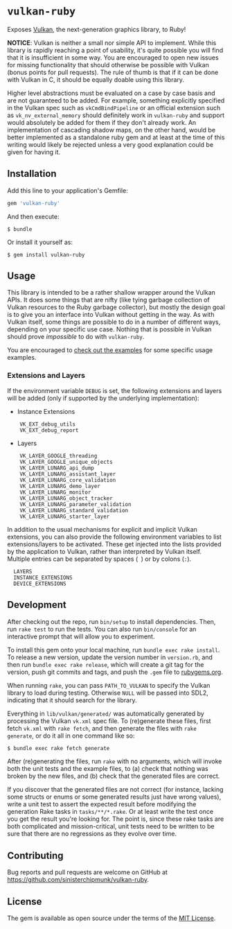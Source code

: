 # `vulkan-ruby`

Exposes [Vulkan](https://www.khronos.org/vulkan/), the next-generation graphics library, to Ruby!

**NOTICE**: Vulkan is neither a small nor simple API to implement. While this library is rapidly reaching a point of usability, it's quite possible you will find that it is insufficient in some way. You are encouraged to open new issues for missing functionality that should otherwise be possible with Vulkan (bonus points for pull requests). The rule of thumb is that if it can be done with Vulkan in C, it should be equally doable using this library.

Higher level abstractions must be evaluated on a case by case basis and are not guaranteed to be added. For example, something explicitly specified in the Vulkan spec such as `vkCmdBindPipeline` or an official extension such as `vk_nv_external_memory` should definitely work in `vulkan-ruby` and support would absolutely be added for them if they don't already work. An implementation of cascading shadow maps, on the other hand, would be better implemented as a standalone ruby gem and at least at the time of this writing would likely be rejected unless a very good explanation could be given for having it.

## Installation

Add this line to your application's Gemfile:

```ruby
gem 'vulkan-ruby'
```

And then execute:

    $ bundle

Or install it yourself as:

    $ gem install vulkan-ruby

## Usage

This library is intended to be a rather shallow wrapper around the Vulkan APIs. It does some things that are nifty (like tying garbage collection of Vulkan resources to the Ruby garbage collector), but mostly the design goal is to give you an interface into Vulkan without getting in the way. As with Vulkan itself, some things are possible to do in a number of different ways, depending on your specific use case. Nothing that is possible in Vulkan should prove _impossible_ to do with `vulkan-ruby`.

You are encouraged to [check out the examples](https://github.com/sinisterchipmunk/vulkan-ruby/tree/master/examples/) for some specific usage examples.

### Extensions and Layers

If the environment variable `DEBUG` is set, the following extensions and layers will be added (only if supported by the underlying implementation):

* Instance Extensions

```
    VK_EXT_debug_utils
    VK_EXT_debug_report
```

* Layers

```
    VK_LAYER_GOOGLE_threading
    VK_LAYER_GOOGLE_unique_objects
    VK_LAYER_LUNARG_api_dump
    VK_LAYER_LUNARG_assistant_layer
    VK_LAYER_LUNARG_core_validation
    VK_LAYER_LUNARG_demo_layer
    VK_LAYER_LUNARG_monitor
    VK_LAYER_LUNARG_object_tracker
    VK_LAYER_LUNARG_parameter_validation
    VK_LAYER_LUNARG_standard_validation
    VK_LAYER_LUNARG_starter_layer
```

In addition to the usual mechanisms for explicit and implicit Vulkan extensions, you can also provide the following environment variables to list extensions/layers to be activated. These get injected into the lists provided by the application to Vulkan, rather than interpreted by Vulkan itself. Multiple entries can be separated by spaces (` `) or by colons (`:`).

      LAYERS
      INSTANCE_EXTENSIONS
      DEVICE_EXTENSIONS


## Development

After checking out the repo, run `bin/setup` to install dependencies. Then, run `rake test` to run the tests. You can also run `bin/console` for an interactive prompt that will allow you to experiment.

To install this gem onto your local machine, run `bundle exec rake install`. To release a new version, update the version number in `version.rb`, and then run `bundle exec rake release`, which will create a git tag for the version, push git commits and tags, and push the `.gem` file to [rubygems.org](https://rubygems.org).

When running `rake`, you can pass `PATH_TO_VULKAN` to specify the Vulkan library to load during testing. Otherwise `NULL` will be passed into SDL2, indicating that it should search for the library.

Everything in `lib/vulkan/generated/` was automatically generated by processing the Vulkan `vk.xml` spec file. To (re)generate these files, first fetch `vk.xml` with `rake fetch`, and then generate the files with `rake generate`, or do it all in one command like so:

```bash
$ bundle exec rake fetch generate
```

After (re)generating the files, run `rake` with no arguments, which will invoke both the unit tests and the example files, to (a) check that nothing was broken by the new files, and (b) check that the generated files are correct.

If you discover that the generated files are not correct (for instance, lacking some structs or enums or some generated results just have wrong values), write a unit test to assert the expected result before modifying the generation Rake tasks in `tasks/**/*.rake`. Or at least write the test once you get the result you're looking for. The point is, since these rake tasks are both complicated and mission-critical, unit tests need to be written to be sure that there are no regressions as they evolve over time.

## Contributing

Bug reports and pull requests are welcome on GitHub at https://github.com/sinisterchipmunk/vulkan-ruby.

## License

The gem is available as open source under the terms of the [MIT License](https://opensource.org/licenses/MIT).
